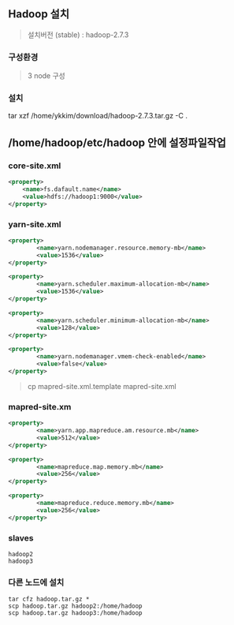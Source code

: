 ## Hadoop 설치
> 설치버전 (stable) : hadoop-2.7.3
### 구성환경 
> 3 node 구성 

### 설치
tar xzf /home/ykkim/download/hadoop-2.7.3.tar.gz -C .


## /home/hadoop/etc/hadoop 안에 설정파일작업 

### core-site.xml
``` xml 
<property>
    <name>fs.dafault.name</name>
    <value>hdfs://hadoop1:9000</value>
</property>
```



### yarn-site.xml 

``` xml
<property>
        <name>yarn.nodemanager.resource.memory-mb</name>
        <value>1536</value>
</property>

<property>
        <name>yarn.scheduler.maximum-allocation-mb</name>
        <value>1536</value>
</property>

<property>
        <name>yarn.scheduler.minimum-allocation-mb</name>
        <value>128</value>
</property>

<property>
        <name>yarn.nodemanager.vmem-check-enabled</name>
        <value>false</value>
</property>
```


> cp mapred-site.xml.template mapred-site.xml

### mapred-site.xm
``` xml 
<property>
        <name>yarn.app.mapreduce.am.resource.mb</name>
        <value>512</value>
</property>

<property>
        <name>mapreduce.map.memory.mb</name>
        <value>256</value>
</property>

<property>
        <name>mapreduce.reduce.memory.mb</name>
        <value>256</value>
</property>
```
### slaves
```
hadoop2
hadoop3
```


### 다른 노드에 설치 

```
tar cfz hadoop.tar.gz *
scp hadoop.tar.gz hadoop2:/home/hadoop
scp hadoop.tar.gz hadoop3:/home/hadoop
```

